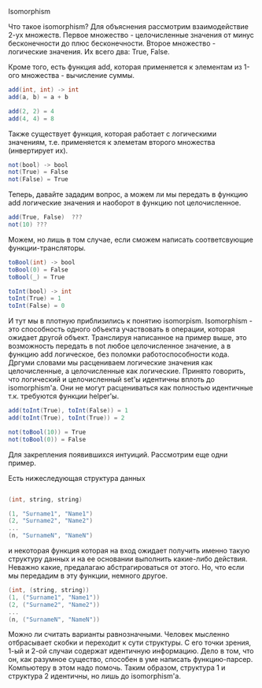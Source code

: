 Isomorphism

Что такое isomorphism? Для объяснения рассмотрим взаимодействие 2-ух множеств. Первое множество - целочисленные значения от минус бесконечности до плюс бесконечности. Второе множество - логические значения. Их всего два: True, False.

Кроме того, есть функция add, которая применяется к элементам из 1-ого множества - вычисление суммы.

``` scala
add(int, int) -> int
add(a, b) = a + b

add(2, 2) = 4
add(4, 4) = 8

```

Также существует функция, которая работает с логическими значениям, т.е. применяется к элеметам второго множества (инвертирует их).

``` scala
not(bool) -> bool
not(True) = False
not(False) = True

```

Теперь, давайте зададим вопрос, а можем ли мы передать в функцию add логические значения и наоборот в функцию not целочисленное.

``` scala
add(True, False)  ???
not(10) ???

```

Можем, но лишь в том случае, если сможем написать соответсвующие функции-трансляторы.

``` scala
toBool(int) -> bool
toBool(0) = False
toBool(_) = True

toInt(bool) -> int
toInt(True) = 1
toInt(False) = 0
```

И тут мы в плотную приблизились к понятию isomorpism. Isomorphism - это способность одного объекта участвовать в операции, которая ожидает другой объект. Транслируя написанное на пример выше, это возможность передать в not любое целочисленное значение, а в функцию add логическое, без поломки работоспособности кода. Дргуми словами мы расцениваем логические значения как целочисленные, а целочисленные как логические. Принято говорить, что логический и целочисленный set'ы идентичны вплоть до isomorphism'а. Они не могут расцениваться как полностью идентичные т.к. требуются функции helper'ы.

``` scala
add(toInt(True), toInt(False)) = 1
add(toInt(True), toInt(True)) = 2

not(toBool(10)) = True
not(toBool(0)) = False

```

Для закрепления появившихся интуиций. Рассмотрим еще одни пример.

Есть нижеследующая структура данных

``` scala

(int, string, string)

(1, "Surname1", "Name1")
(2, "Surname2", "Name2")
...
(n, "SurnameN", "NameN")
```

и некоторая функция которая на вход ожидает получить именно такую структуру данных и на ее основании выполнить какие-либо действия. Неважно какие, предалагаю абстрагироваться от этого. Но, что если мы передадим в эту функции, немного другое.

``` scala
(int, (string, string))
(1, ("Surname1", "Name1"))
(2, ("Surname2", "Name2"))
...
(n, ("SurnameN", "NameN"))

```

Можно ли считать варианты равнозначными. Человек мысленно отбрасывает скобки и переходит к сути структуры. С его точки зрения, 1-ый и 2-ой случаи содержат идентичную информацию. Дело в том, что он, как разумное существо, способен в уме написать функцию-парсер. Компьютеру в этом надо помочь. Таким образом, структура 1 и структура 2 идентичны, но лишь до isomorphism'а.
